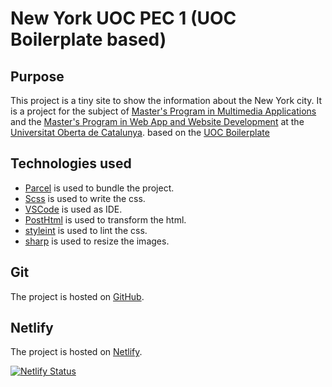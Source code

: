 # New York UOC PEC 1 (UOC Boilerplate based)

## Purpose

This project is a tiny site to show the information about the New York city. It is a project for the subject of [Master's Program in Multimedia Applications](https://estudis.uoc.edu/ca/masters-universitaris/aplicacions-multimedia/presentacio) and the [Master's Program in Web App and Website Development](https://estudis.uoc.edu/ca/masters-universitaris/desenvolupament-llocs-aplicacions-web/presentacio) at the [Universitat Oberta de Catalunya](https://www.uoc.edu).
based on the [UOC Boilerplate](https://github.com/uoc-advanced-html-css/uoc-boilerplate.git)

## Technologies used

- [Parcel](https://parceljs.org/) is used to bundle the project.
- [Scss](https://sass-lang.com/) is used to write the css.
- [VSCode](https://code.visualstudio.com/) is used as IDE.
- [PostHtml](https://posthtml.org/) is used to transform the html.
- [styleint](https://stylelint.io/) is used to lint the css.
- [sharp](https://sharp.pixelplumbing.com/) is used to resize the images.

## Git

The project is hosted on [GitHub](https://github.com/JoseAntonioMarmol/HTML-CSSTOOLS-II-PEC1-jamarmol-UOC.git).

## Netlify

The project is hosted on [Netlify](https://jujutsukaisenfan.netlify.app/).

[![Netlify Status](https://api.netlify.com/api/v1/badges/08efde5f-02e1-462e-b809-533af2b9fb6f/deploy-status)](https://app.netlify.com/sites/htmlcssii-pec1-jamarmol/deploys)
